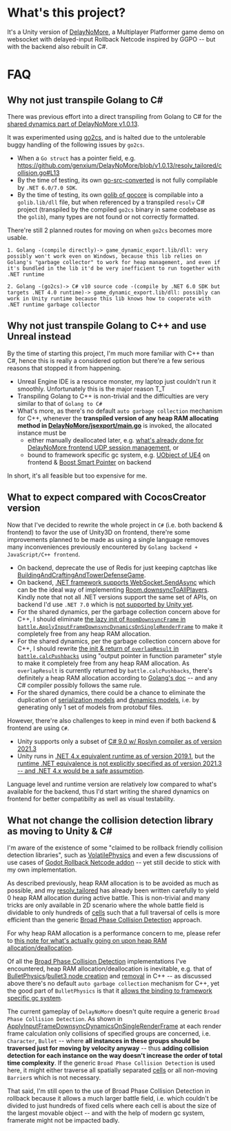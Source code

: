 # What's this project?
It's a Unity version of [DelayNoMore](https://github.com/genxium/DelayNoMore), a Multiplayer Platformer game demo on websocket with delayed-input Rollback Netcode inspired by GGPO -- but with the backend also rebuilt in C#.

# FAQ
## Why not just transpile Golang to C#
There was previous effort into a direct transpiling from Golang to C# for the [shared dynamics part of DelayNoMore v1.0.13](https://github.com/genxium/DelayNoMore/tree/v1.0.13/jsexport). 

It was experimented using [go2cs](https://github.com/GridProtectionAlliance/go2cs), and is halted due to the untolerable buggy handling of the following issues by `go2cs`.
- When a `Go struct` has a pointer field, e.g. https://github.com/genxium/DelayNoMore/blob/v1.0.13/resolv_tailored/collision.go#L13
- By the time of testing, its own [go-src-converted](https://github.com/GridProtectionAlliance/go2cs/tree/master/src/go-src-converted) is not fully compilable by `.NET 6.0/7.0 SDK`.
- By the time of testing, its own [golib of gocore](https://github.com/GridProtectionAlliance/go2cs/tree/master/src/gocore/golib) is compilable into a `golib.lib/dll` file, but when referenced by a transpiled `resolv` C# project (transpiled by the compiled `go2cs` binary in same codebase as the `golib`), many types are not found or not correctly formatted.

There're still 2 planned routes for moving on when `go2cs` becomes more usable. 
```
1. Golang -(compile directly)-> game_dynamic_export.lib/dll: very possibly won't work even on Windows, because this lib relies on Golang's "garbage collector" to work for heap management, and even if it's bundled in the lib it'd be very inefficient to run together with .NET runtime

2. Golang -(go2cs)-> C# v10 source code -(compile by .NET 6.0 SDK but targets .NET 4.0 runtime)-> game_dynamic_export.lib/dll: possibly can work in Unity runtime because this lib knows how to cooperate with .NET runtime garbage collector
```

## Why not just transpile Golang to C++ and use Unreal instead
By the time of starting this project, I'm much more familiar with C++ than C#, hence this is really a considered option but there're a few serious reasons that stopped it from happening.
- Unreal Engine IDE is a resource monster, my laptop just couldn't run it smoothly. Unfortunately this is the major reason T_T
- Transpiling Golang to C++ is non-trivial and the difficulties are very similar to that of `Golang to C#`
- What's more, as there's no default `auto garbage collection` mechanism for C++, whenever the __transpiled version of any heap RAM allocating method in [DelayNoMore/jsexport/main.go](https://github.com/genxium/DelayNoMore/blob/v1.0.13/jsexport/main.go)__ is invoked, the allocated instance must be 
    - either manually deallocated later, e.g. [what's already done for DelayNoMore frontend UDP session management](https://github.com/genxium/DelayNoMore/blob/v1.0.13/frontend/build-templates/jsb-link/frameworks/runtime-src/Classes/udp_session.cpp), or
    - bound to framework specific gc system, e.g. [UObject of UE4](https://docs.unrealengine.com/4.27/en-US/ProgrammingAndScripting/ProgrammingWithCPP/UnrealArchitecture/Objects/Optimizations/) on frontend & [Boost Smart Pointer](https://www.boost.org/doc/libs/1_55_0/libs/smart_ptr/smart_ptr.htm) on backend    

In short, it's all feasible but too expensive for me.

## What to expect compared with CocosCreator version 
Now that I've decided to rewrite the whole project in `C#` (i.e. both backend & frontend) to favor the use of Unity3D on frontend, there're some improvements planned to be made as using a single language removes many inconveniences previously encountered by `Golang backend + JavaScript/C++ frontend`.
   
- On backend, deprecate the use of Redis for just keeping captchas like [BuildingAndCraftingAndTowerDefenseGame](https://github.com/genxium/BuildingAndCraftingAndTowerDefenseGame/tree/redis-deprecated).
- On backend, [.NET framework supports WebSocket.SendAsync](https://learn.microsoft.com/en-us/dotnet/api/system.net.websockets.websocket.sendasync?view=net-7.0) which can be the ideal way of implementing [Room.downsyncToAllPlayers](https://github.com/genxium/DelayNoMore/blob/v1.0.13/battle_srv/models/room.go#L1499). Kindly note that not all .NET versions support the same set of APIs, on backend I'd use `.NET 7.0` which is [not supported by Unity yet](https://docs.unity3d.com/Manual/CSharpCompiler.html).
- For the shared dynamics, per the garbage collection concern above for C++, I should eliminate [the lazy init of `RoomDownsyncFrame` in `battle.ApplyInputFrameDownsyncDynamicsOnSingleRenderFrame`](https://github.com/genxium/DelayNoMore/blob/v1.0.13/jsexport/battle/battle.go#L606) to make it completely free from any heap RAM allocation.
- For the shared dynamics, per the garbage collection concern above for C++, I should rewrite [the init & return of `overlapResult` in `battle.calcPushbacks`](https://github.com/genxium/DelayNoMore/blob/v1.0.13/jsexport/battle/battle.go#L196) using "output pointer in function parameter" style to make it completely free from any heap RAM allocation. As `overlapResult` is currently returned by `battle.calcPushbacks`, there's definitely a heap RAM allocation according to [Golang's doc](https://go.dev/doc/faq#stack_or_heap) -- and any C# compiler possibly follows the same rule.
- For the shared dynamics, there could be a chance to eliminate the duplication of [serialization models](https://github.com/genxium/DelayNoMore/blob/v1.0.13/battle_srv/protos/room_downsync_frame.pb.go) and [dynamics models](https://github.com/genxium/DelayNoMore/blob/v1.0.13/jsexport/battle/room_downsync_frame.go), i.e. by generating only 1 set of models from protobuf files.

However, there're also challenges to keep in mind even if both backend & frontend are using `C#`.
- Unity supports only a subset of [C# 9.0 w/ Roslyn compiler as of version 2021.3](https://docs.unity3d.com/Manual/CSharpCompiler.html)
- Unity runs in [.NET 4.x equivalent runtime as of version 2019.1](https://docs.unity3d.com/2019.1/Documentation/Manual/ScriptingRuntimeUpgrade.html), but the [runtime .NET equivalence is not explicitly specified as of version 2021.3 -- and .NET 4.x would be a safe assumption](https://docs.unity3d.com/Manual/dotnetProfileLimitations.html).

Language level and runtime version are relatively low compared to what's available for the backend, thus I'd start writing the shared dynamics on frontend for better compatibilty as well as visual testability.

## What not change the collision detection library as moving to Unity & C#
I'm aware of the existence of some "claimed to be rollback friendly collision detection libraries", such as [VolatilePhysics](https://github.com/ashoulson/VolatilePhysics) and even a few discussions of use cases of [Godot Rollback Netcode addon](https://godotengine.org/asset-library/asset/1165) -- yet still decide to stick with my own implementation.

As described previously, heap RAM allocation is to be avoided as much as possible, and my [resolv_tailored](https://github.com/genxium/DelayNoMore/tree/v1.0.13/resolv_tailored) has already been written carefully to yield 0 heap RAM allocation during active battle. This is non-trivial and many tricks are only available in 2D scenario where the whole battle field is dividable to only hundreds of [cells](https://github.com/genxium/DelayNoMore/blob/v1.0.13/resolv_tailored/cell.go) such that a full traversal of cells is more efficient than the generic [Broad Phase Collision Detection](./references/BroadphaseCollisionDetection.pdf) approach.

For why heap RAM allocation is a performance concern to me, please refer to [this note for what's actually going on upon heap RAM allocation/deallocation](https://app.yinxiang.com/fx/b5affa04-b7d0-412f-9c74-6cf5f2bc6def).

Of all the [Broad Phase Collision Detection](./references/BroadphaseCollisionDetection.pdf) implementations I've encountered, heap RAM allocation/deallocation is inevitable, e.g. that of [BulletPhysics](https://github.com/bulletphysics)/[bullet3 node creation](https://github.com/bulletphysics/bullet3/blob/2c204c49e56ed15ec5fcfa71d199ab6d6570b3f5/src/Bullet3Collision/BroadPhaseCollision/b3DynamicBvh.cpp#L104) and [removal](https://github.com/bulletphysics/bullet3/blob/2c204c49e56ed15ec5fcfa71d199ab6d6570b3f5/src/Bullet3Collision/BroadPhaseCollision/b3DynamicBvh.cpp#L74) in C++ -- as discussed above there's no default `auto garbage collection` mechanism for C++, yet the good part of `BulletPhysics` is that it [allows the binding to framework specific gc system](https://github.com/bulletphysics/bullet3/blob/2c204c49e56ed15ec5fcfa71d199ab6d6570b3f5/src/Bullet3Common/b3AlignedAllocator.cpp#L94).

The current gameplay of `DelayNoMore` doesn't quite require a generic `Broad Phase Collision Detection`. As shown in [ApplyInputFrameDownsyncDynamicsOnSingleRenderFrame](https://github.com/genxium/DelayNoMore/blob/v1.0.13/jsexport/battle/battle.go#L593) at each render frame calculation only collisions of specified groups are concerned, i.e. `Character`, `Bullet` -- where **all instances in these groups should be traversed just for __moving by velocity__  anyway** -- thus **adding collision detection for each instance on the way doesn't increase the order of total time complexity**. If the generic `Broad Phase Collision Detection` is used here, it might either traverse all spatially separated [cells](https://github.com/genxium/DelayNoMore/blob/v1.0.13/resolv_tailored/cell.go) or all non-moving `Barrier`s which is not necessary.

That said, I'm still open to the use of Broad Phase Collision Detection in rollback because it allows a much larger battle field, i.e. which couldn't be divided to just hundreds of fixed cells where each cell is about the size of the largest movable object -- and with the help of modern gc system, framerate might not be impacted badly.
